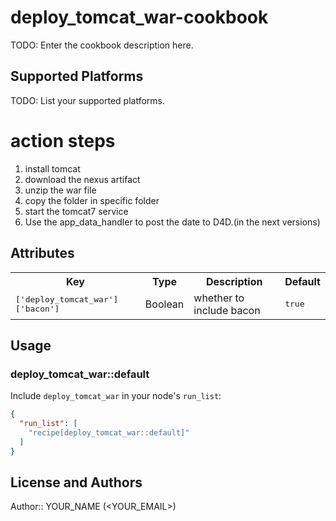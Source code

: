 # deploy_tomcat_war-cookbook

TODO: Enter the cookbook description here.

## Supported Platforms

TODO: List your supported platforms.


# action steps
1. install tomcat
2. download the nexus artifact
3. unzip the war file
4. copy the folder in specific folder
5. start the tomcat7 service
6. Use the app_data_handler to post the date to D4D.(in the next versions)
## Attributes

<table>
  <tr>
    <th>Key</th>
    <th>Type</th>
    <th>Description</th>
    <th>Default</th>
  </tr>
  <tr>
    <td><tt>['deploy_tomcat_war']['bacon']</tt></td>
    <td>Boolean</td>
    <td>whether to include bacon</td>
    <td><tt>true</tt></td>
  </tr>
</table>

## Usage

### deploy_tomcat_war::default

Include `deploy_tomcat_war` in your node's `run_list`:

```json
{
  "run_list": [
    "recipe[deploy_tomcat_war::default]"
  ]
}
```

## License and Authors

Author:: YOUR_NAME (<YOUR_EMAIL>)
